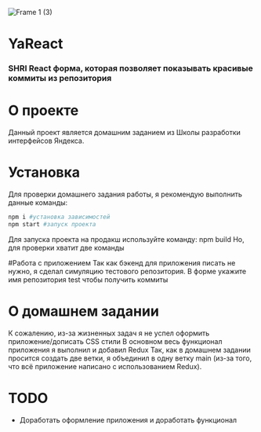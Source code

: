 ![Frame 1 (3)](https://user-images.githubusercontent.com/49750349/136716509-813cb0a8-855c-4b2c-8497-d04f00032df3.png)

# YaReact

<h3>
SHRI React форма, которая позволяет показывать красивые коммиты из репозитория
</h3>

# О проекте
Данный проект является домашним заданием из Школы разработки интерфейсов Яндекса.

# Установка
Для проверки домашнего задания работы, я рекомендую выполнить данные команды:
```bash
npm i #установка зависимостей
npm start #запуск проекта
```
Для запуска проекта на продакш используйте команду: npm build
Но, для проверки хватит две команды

#Работа с приложением
Так как бэкенд для приложения писать не нужно, я сделал симуляцию тестового репозитория. В форме укажите имя репозитория test чтобы получить коммиты

# О домашнем задании
К сожалению, из-за жизненных задач я не успел оформить приложение/дописать CSS стили
В основном весь функционал приложения я выполнил и добавил Redux
Так, как в домашнем задании просится создать две ветки, я объединил в одну ветку main (из-за того, что всё приложение написано с использованием Redux).

# TODO
- Доработать оформление приложения и доработать функционал